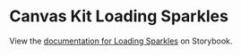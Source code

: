 # Canvas Kit Loading Sparkles

View the
[documentation for Loading Sparkles](https://workday.github.io/canvas-kit/?path=/docs/components-indicators-loading-sparkles-react--basic)
on Storybook.

<!-- QUESTION: Do we want to add any reference to usage of AI-related components? -->
